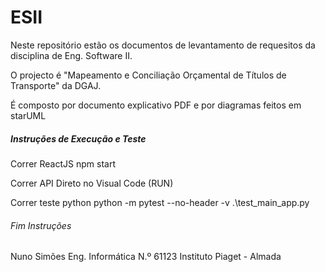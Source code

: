 # ESII

Neste repositório estão os documentos de levantamento de requesitos da disciplina de Eng. Software II.

O projecto é "Mapeamento e Conciliação Orçamental de Títulos de Transporte" da DGAJ.

É composto por documento explicativo PDF e por diagramas feitos em starUML

##### Instruções de Execução e Teste #####
Correr ReactJS
npm start

Correr API
Direto no Visual Code (RUN)

Correr teste python
python -m pytest --no-header -v .\test_main_app.py

###### Fim Instruções #####



Nuno Simões
Eng. Informática
N.º 61123
Instituto Piaget - Almada

